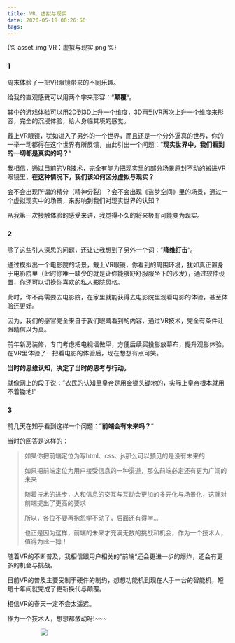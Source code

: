 ```yaml
---
title: VR：虚拟与现实
date: 2020-05-18 00:26:56
tags:
---
```

{% asset_img VR：虚拟与现实.png %}

### 1
周末体验了一把VR眼镜带来的不同乐趣。

给我的直观感受可以用两个字来形容：”**颠覆**“。

其中的游戏体验可以用2D到3D上升一个维度，3D再到VR再次上升一个维度来形容，完全的沉浸体验，给人身临其境的感觉。

戴上VR眼镜，犹如进入了另外的一个世界，而且还是一个分外逼真的世界，你的一举一动都得在这个世界有所反馈，由此引出一个问题：”**现实世界中，我们看到的一切都是真实的吗？**“

我相信，通过目前的VR技术，完全有能力把现实里的部分场景原封不动的搬进VR眼镜里，**在这种情况下，我们该如何区分虚拟与现实？**

会不会出现所谓的精分（精神分裂）？会不会出现《盗梦空间》里的场景，通过一个虚拟现实中的场景，来影响到我们对现实世界的认知？

从我第一次接触体验的感受来讲，我觉得不久的将来极有可能变为现实。

### 2

除了这些引人深思的问题，还让让我想到了另外一个词：”**降维打击**“。

通过模拟出一个电影院的场景，戴上VR眼镜，你看到的周围环境，犹如真正置身于电影院里（此时你唯一缺少的就是让你能够舒舒服服坐下的沙发），通过软件设置，你还可以切换你喜欢的私人影院风格。

此时，你不再需要去电影院，在家里就能获得去电影院里观看电影的体验，甚至体验还更好。

因为，我们的感官完全来自于我们眼睛看到的内容，通过VR技术，完全有条件让眼睛信以为真。

前年新房装修，专门考虑把电视墙做平，方便后续买投影放幕布，提升观影体验，在VR里体验了一把看电影的体验后，现在想想有点可笑。

**当时的思维认知，决定了当时的思考与行动。**

就像网上的段子说：”农民的认知里皇帝是用金锄头锄地的，实际上皇帝根本就用不着锄地!“

### 3

前几天在知乎看到这样一个问题：”**前端会有未来吗？**“

当时的回答是这样的：

> 如果你把前端定位为写html、css、js那么可以预见的是没有未来的
>
> 如果把前端定位为用户接受信息的一种渠道，那么前端必定还有更为广阔的未来
>
> 随着技术的进步，人和信息的交互与互动会更加的多元化与场景化，这就对前端提出了更高的要求
>
> 所以，各位不要再抱怨学不动了，后面还有得学…
>
> 也正是因为这样，前端的未来才充满无数的挑战和机会，作为一个技术人，值得为此一搏！

随着VR的不断普及，我相信跟用户相关的”前端“还会更进一步的爆炸，还会有更多的机会与挑战。

目前VR的普及主要受制于硬件的制约，想想功能机到现在人手一台的智能机，短短十年间就完成了更新换代与颠覆。

相信VR的春天一定不会太遥远。

作为一个技术人，想想都激动呀!~~~


<div style="width:70%;margin:auto">
<img src='http://muchstudy.com/2020/04/04/聊聊一线开发的基本素养/公众号二维码.gif'>
</div>
